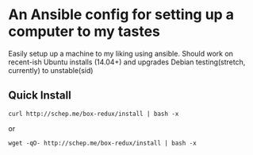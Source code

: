 # An Ansible config for setting up a computer to my tastes

Easily setup up a machine to my liking using ansible. Should work on
recent-ish Ubuntu installs (14.04+) and upgrades Debian testing(stretch,
currently) to unstable(sid)


## Quick Install

```
curl http://schep.me/box-redux/install | bash -x
```
or
```
wget -qO- http://schep.me/box-redux/install | bash -x
```
